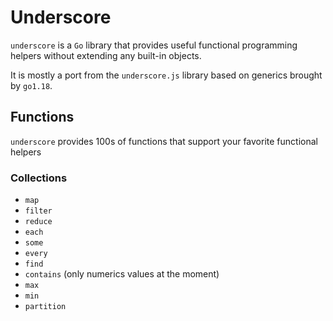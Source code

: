 # Underscore

`underscore` is a `Go` library that provides useful functional programming helpers without extending any built-in
objects.

It is mostly a port from the `underscore.js` library based on generics brought by `go1.18`.

## Functions

`underscore` provides 100s of functions that support your favorite functional helpers

### Collections

- `map`
- `filter`
- `reduce`
- `each`
- `some`
- `every`
- `find`
- `contains` (only numerics values at the moment)
- `max`
- `min`
- `partition`
